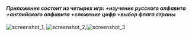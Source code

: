#### *Приложение состоит из четырех игр: +изучение русского алфавита +английского алфавита +сложение цифр +выбор флага страны*
![screenshot_1](https://user-images.githubusercontent.com/79313522/230337889-24877dcc-ef66-45d7-a127-4ff9bdbbf0d2.png), ![screenshot_2](https://user-images.githubusercontent.com/79313522/230337913-c69218ce-5c45-441b-9117-ddab6c6e2fa4.png),![screenshot_3](https://user-images.githubusercontent.com/79313522/230338944-71384999-b580-477d-a182-fc52bd125677.png)




